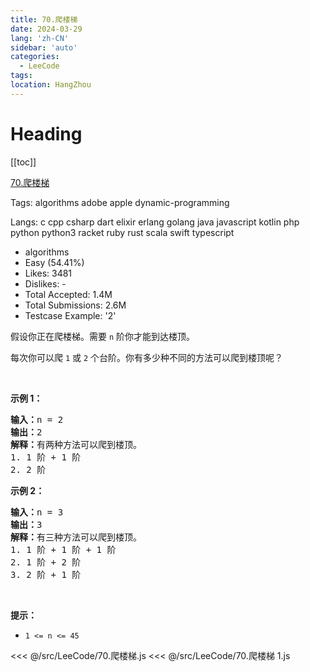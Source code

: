 ```yaml
---
title: 70.爬楼梯
date: 2024-03-29
lang: 'zh-CN'
sidebar: 'auto'
categories:
  - LeeCode
tags:
location: HangZhou
---
```


# Heading

[[toc]]

[70.爬楼梯](https://leetcode.cn/problems/climbing-stairs/description/)

Tags: algorithms adobe apple dynamic-programming

Langs: c cpp csharp dart elixir erlang golang java javascript kotlin php python python3 racket ruby rust scala swift typescript

- algorithms
- Easy (54.41%)
- Likes: 3481
- Dislikes: -
- Total Accepted: 1.4M
- Total Submissions: 2.6M
- Testcase Example: '2'

<p>假设你正在爬楼梯。需要 <code>n</code>&nbsp;阶你才能到达楼顶。</p>

<p>每次你可以爬 <code>1</code> 或 <code>2</code> 个台阶。你有多少种不同的方法可以爬到楼顶呢？</p>

<p>&nbsp;</p>

<p><strong>示例 1：</strong></p>

<pre>
<strong>输入：</strong>n = 2
<strong>输出：</strong>2
<strong>解释：</strong>有两种方法可以爬到楼顶。
1. 1 阶 + 1 阶
2. 2 阶</pre>

<p><strong>示例 2：</strong></p>

<pre>
<strong>输入：</strong>n = 3
<strong>输出：</strong>3
<strong>解释：</strong>有三种方法可以爬到楼顶。
1. 1 阶 + 1 阶 + 1 阶
2. 1 阶 + 2 阶
3. 2 阶 + 1 阶
</pre>

<p>&nbsp;</p>

<p><strong>提示：</strong></p>

<ul>
	<li><code>1 &lt;= n &lt;= 45</code></li>
</ul>

<<< @/src/LeeCode/70.爬楼梯.js
<<< @/src/LeeCode/70.爬楼梯 1.js
